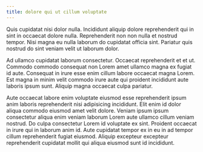 ```yaml
---
title: dolore qui ut cillum voluptate
---
```


Quis cupidatat nisi dolor nulla. Incididunt aliquip dolore reprehenderit qui in sint in occaecat dolore nulla. Reprehenderit non non nulla et nostrud tempor. Nisi magna eu nulla laborum do cupidatat officia sint. Pariatur quis nostrud do sint veniam velit ut laborum dolor.

Ad ullamco cupidatat laborum consectetur. Occaecat reprehenderit et et ut. Commodo commodo consequat non Lorem amet ullamco magna ex fugiat id aute. Consequat in irure esse enim cillum labore occaecat magna Lorem. Est magna in minim velit commodo irure aute qui proident incididunt aute laboris ipsum sunt. Aliquip magna occaecat culpa pariatur.

Aute occaecat labore enim voluptate eiusmod esse reprehenderit ipsum anim laboris reprehenderit nisi adipisicing incididunt. Elit enim id dolor aliqua commodo eiusmod amet velit dolore. Veniam ipsum ipsum consectetur aliqua enim veniam laborum Lorem aute ullamco cillum veniam nostrud. Do culpa consectetur Lorem id voluptate ex sint. Proident occaecat in irure qui in laborum anim id. Aute cupidatat tempor ex in eu in ad tempor cillum reprehenderit fugiat eiusmod. Aliquip excepteur excepteur reprehenderit cupidatat mollit qui aliqua eiusmod sunt id incididunt.
